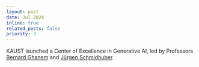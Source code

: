 ```yaml
---
layout: post
date: Jul 2024
inline: true
related_posts: false
priority: 3
---
```


KAUST launched a Center of Excellence in Generative AI, led by Professors [Bernard Ghanem](https://www.bernardghanem.com/) and [Jürgen Schmidhuber](https://people.idsia.ch/~juergen/).